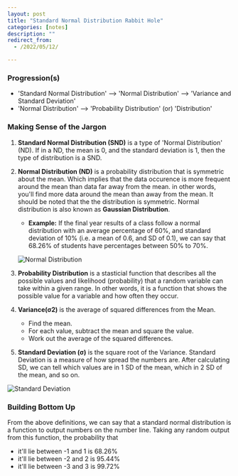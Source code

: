 ```yaml
---
layout: post
title: "Standard Normal Distribution Rabbit Hole"
categories: [notes]
description: ""
redirect_from:
  - /2022/05/12/

---
```


### Progression(s)

- 'Standard Normal Distribution' --> 'Normal Distribution' --> 'Variance and Standard Deviation'
- 'Normal Distribution' --> 'Probability Distribution' (or) 'Distribution'

### Making Sense of the Jargon

1. **Standard Normal Distribution (SND)** is a type of 'Normal Distribution' (ND). If in a ND, the mean is 0, and the standard deviation is 1, then the type of distribution is a SND.

2. **Normal Distribution (ND)** is a probability distribution that is symmetric about the mean. Which implies that the data occurence is more frequent around the mean than data far away from the mean. in other words, you'll find more data around the mean than away from the mean. It should be noted that the the distribution is symmetric. Normal distribution is also known as **Gaussian Distribution**.
	- **Example:** If the final year results of a class follow a normal distribution with an average percentage of 60%, and standard deviation of 10% (i.e. a mean of 0.6, and SD of 0.1), we can say that 68.26% of students have percentages between 50% to 70%.

	![Normal Distribution](normal_distribution.png) 


3. **Probability Distribution** is a stasticial function that describes all the possible values and likelihood (probability) that a random variable can take within a given range. In other words, it is a function that shows the possible value for a variable and how often they occur. 

4. **Variance(σ2)** is the average of squared differences from the Mean.
	- Find the mean.
	- For each value, subtract the mean and square the value.
	- Work out the average of the squared differences.

5. **Standard Deviation (σ)** is the square root of the Variance. Standard Deviation is a measure of how spread the numbers are. After calculating SD, we can tell which values are in 1 SD of the mean, which in 2 SD of the mean, and so on.

![Standard Deviation](standard_deviation.svg)


### Building Bottom Up

From the above definitions, we can say that a standard normal distribution is a function to output numbers on the number line. Taking any random output from this function, the probability that
- it'll lie between -1 and 1 is 68.26% 
- it'll lie between -2 and 2 is 95.44%
- it'll lie between -3 and 3 is 99.72%




